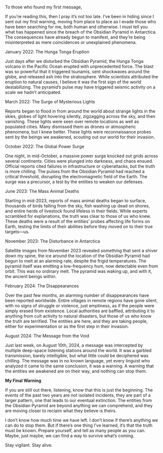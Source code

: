 To those who found my first message,

If you’re reading this, then I pray it’s not too late. I’ve been in hiding since I sent out my first warning, moving from place to place as I evade those who have been searching for me, both human and otherwise. I must tell you what has happened since the breach of the Obsidian Pyramid in Antarctica. The consequences have already begun to manifest, and they’re being misinterpreted as mere coincidences or unexplained phenomena.

January 2022: The Hunga Tonga Eruption

Just days after we disturbed the Obsidian Pyramid, the Hunga Tonga volcano in the Pacific Ocean erupted with unprecedented force. The blast was so powerful that it triggered tsunamis, sent shockwaves around the globe, and released ash into the stratosphere. While scientists attributed the eruption to natural causes, I believe it was the first sign of the world destabilizing. The pyramid’s pulse may have triggered seismic activity on a scale we hadn’t anticipated.

March 2022: The Surge of Mysterious Lights

Reports began to flood in from around the world about strange lights in the skies, globes of light hovering silently, zigzagging across the sky, and then vanishing. These lights were seen over remote locations as well as populated cities. Many dismissed them as drones or atmospheric phenomena, but I knew better. These lights were reconnaissance probes sent by the beings we awakened, scouting out our world for their invasion.

October 2022: The Global Power Surge

One night, in mid-October, a massive power surge knocked out grids across several continents. Cities were plunged into darkness, and chaos ensued. Official reports cited failures in infrastructure or cyberattacks, but the truth is more chilling. The pulses from the Obsidian Pyramid had reached a critical threshold, disrupting the electromagnetic field of the Earth. The surge was a precursor, a test by the entities to weaken our defenses.

June 2023: The Mass Animal Deaths

Starting in mid-2023, reports of mass animal deaths began to surface, thousands of birds falling from the sky, fish washing up dead on shores, and entire herds of livestock found lifeless in their fields. While experts scrambled for explanations, the truth was clear to those of us who knew. These deaths were a result of the entities’ probes affecting life forms on Earth, testing the limits of their abilities before they moved on to their true targets—us.

November 2023: The Disturbance in Antarctica

Satellite images from November 2023 revealed something that sent a shiver down my spine, the ice around the location of the Obsidian Pyramid had begun to melt at an alarming rate, despite the frigid temperatures. The pyramid itself was emitting a low-frequency hum, now detectable even from orbit. This was no ordinary melt. The pyramid was waking up, and with it, the ancient beings within.

February 2024: The Disappearances

Over the past few months, an alarming number of disappearances have been reported worldwide. Entire villages in remote regions have gone silent, with no signs of struggle or violence, just emptiness, as if the people were simply erased from existence. Local authorities are baffled, attributing it to anything from cult activity to natural disasters, but those of us who know the truth are terrified. The entities are here, and they are taking people, either for experimentation or as the first step in their invasion.

August 2024: The Message from the Void

Just last week, on August 10th, 2024, a message was intercepted by multiple deep-space listening stations around the world. It was a garbled transmission, barely intelligible, but what little could be deciphered was chilling. The message was in no known language, yet every linguist who analyzed it came to the same conclusion, it was a warning. A warning that the entities we awakened are on their way, and nothing can stop them.

  
**My Final Warning**

If you are still out there, listening, know that this is just the beginning. The events of the past two years are not isolated incidents, they are part of a larger pattern, one that leads to our eventual extinction. The entities from the Obsidian Pyramid are beyond anything we can comprehend, and they are moving closer to reclaim what they believe is theirs.

I don’t know how much time we have left. I don’t know if there’s anything we can do to stop them. But if there’s one thing I’ve learned, it’s that the truth must be known. Prepare yourself, and tell as many people as you can. Maybe, just maybe, we can find a way to survive what’s coming.

Stay vigilant. Stay alive.

